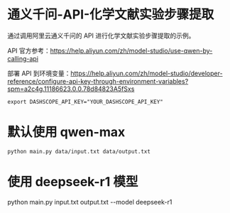 # 通义千问-API-化学文献实验步骤提取
通过调用阿里云通义千问的 API 进行化学文献实验步骤提取的示例。

API 官方参考：https://help.aliyun.com/zh/model-studio/use-qwen-by-calling-api

部署 API 到环境变量：https://help.aliyun.com/zh/model-studio/developer-reference/configure-api-key-through-environment-variables?spm=a2c4g.11186623.0.0.78d84823A5fSxs

`export DASHSCOPE_API_KEY="YOUR_DASHSCOPE_API_KEY"`

# 默认使用 qwen-max
`python main.py data/input.txt data/output.txt`

# 使用 deepseek-r1 模型
python main.py input.txt output.txt --model deepseek-r1